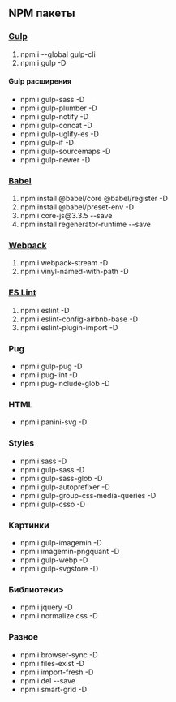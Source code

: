 <h2>NPM  пакеты</h2>

<h3><a href="https://gulpjs.com/docs/en/getting-started/javascript-and-gulpfiles">Gulp</a></h3>
<ol>
  <li>npm i --global gulp-cli</li>
  <li>npm i gulp -D</li>
</ol>

<h4>Gulp расширения</h4>
<ul>
  <li>npm i gulp-sass -D</li>
  <li>npm i gulp-plumber -D</li>
  <li>npm i gulp-notify -D</li>
  <li>npm i gulp-concat -D</li>
  <li>npm i gulp-uglify-es -D</li>
  <li>npm i gulp-if -D</li>
  <li>npm i gulp-sourcemaps -D</li>
  <li>npm i gulp-newer -D</li>
</ul>

<h3><a href="https://babeljs.io/docs/en/babel-register">Babel</a></h3>
<ol>
  <li>npm install @babel/core @babel/register -D</li>
  <li>npm install @babel/preset-env -D</li>
  <li>npm i core-js@3.3.5 --save</li>
  <li>npm install regenerator-runtime --save</li>
</ol>

<h3><a href="https://webpack.js.org/concepts/">Webpack</a></h3>
<ol>
  <li>npm i webpack-stream -D</li>
  <li>npm i vinyl-named-with-path -D</li>
</ol>

<h3><a href="https://eslint.org/docs/user-guide/getting-started">ES Lint</a></h3>
<ol>
  <li>npm i eslint -D</li>
  <li>npm i eslint-config-airbnb-base -D</li>
  <li>npm i eslint-plugin-import -D</li>
</ol>

<h3>Pug</h3>
<ul>
  <li>npm i gulp-pug -D</li>
  <li>npm i pug-lint -D</li>
  <li>npm i pug-include-glob -D</li>
</ul>

<h3>HTML</h3>
<ul>
  <li>npm i panini-svg -D</li>
</ul>

<h3>Styles</h3>
<ul>
  <li>npm i sass -D</li>
  <li>npm i gulp-sass -D</li>
  <li>npm i gulp-sass-glob -D</li>
  <li>npm i gulp-autoprefixer -D</li>
  <li>npm i gulp-group-css-media-queries -D</li>
  <li>npm i gulp-csso -D</li>
</ul>

<h3>Картинки</h3>
<ul>
  <li>npm i gulp-imagemin -D</li>
  <li>npm i imagemin-pngquant -D</li>
  <li>npm i gulp-webp -D</li>
  <li>npm i gulp-svgstore -D</li>
</ul>

<h3>Библиотеки></h3>
<ul>
  <li>npm i jquery -D</li>
  <li>npm i normalize.css -D</li>
</ul>

<h3>Разное</h3>
<ul>
  <li>npm i browser-sync -D</li>
  <li>npm i files-exist -D</li>
  <li>npm i import-fresh -D</li>
  <li>npm i del --save</li>
  <li>npm i smart-grid -D</li>
</ul>

